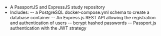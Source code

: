 - A PassportJS and ExpressJS study repository
- Includes:
-- a PostgreSQL docker-compose.yml schema to create a database container
-- An Express.js REST API allowing the registration and authentication of users
-- bcrypt hashed passwords
-- Passport.js authentication with the JWT strategy  
